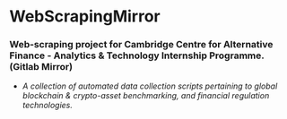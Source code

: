 # WebScrapingMirror
### Web-scraping project for Cambridge Centre for Alternative Finance - Analytics &amp; Technology Internship Programme. (Gitlab Mirror)

- *A collection of automated data collection scripts pertaining to global blockchain &amp; crypto-asset benchmarking, and financial regulation technologies.*
